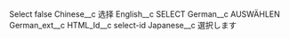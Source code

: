 <?xml version="1.0" encoding="UTF-8"?>
<CustomMetadata xmlns="http://soap.sforce.com/2006/04/metadata" xmlns:xsi="http://www.w3.org/2001/XMLSchema-instance" xmlns:xsd="http://www.w3.org/2001/XMLSchema">
    <label>Select</label>
    <protected>false</protected>
    <values>
        <field>Chinese__c</field>
        <value xsi:type="xsd:string">选择</value>
    </values>
    <values>
        <field>English__c</field>
        <value xsi:type="xsd:string">SELECT</value>
    </values>
    <values>
        <field>German__c</field>
        <value xsi:type="xsd:string">AUSWÄHLEN</value>
    </values>
    <values>
        <field>German_ext__c</field>
        <value xsi:nil="true"/>
    </values>
    <values>
        <field>HTML_Id__c</field>
        <value xsi:type="xsd:string">select-id</value>
    </values>
    <values>
        <field>Japanese__c</field>
        <value xsi:type="xsd:string">選択します</value>
    </values>
</CustomMetadata>
